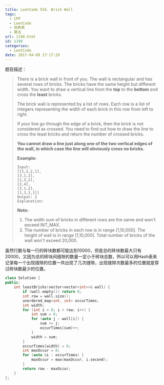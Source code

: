 ```yaml
---
title: LeetCode 554. Brick Wall
tags:
  - CPP
  - LeetCode
  - 哈希表
  - 算法
url: 1198.html
id: 1198
categories:
  - LeetCode
date: 2017-04-09 17:17:29
---
```

题目描述：

> There is a brick wall in front of you. The wall is rectangular and has several rows of bricks. The bricks have the same height but different width. You want to draw a vertical line from the **top** to the **bottom** and cross the **least** bricks.
>
> The brick wall is represented by a list of rows. Each row is a list of integers representing the width of each brick in this row from left to right.
>
> If your line go through the edge of a brick, then the brick is not considered as crossed. You need to find out how to draw the line to cross the least bricks and return the number of crossed bricks.
>
> **You cannot draw a line just along one of the two vertical edges of the wall, in which case the line will obviously cross no bricks.**
>
> **Example:**
>
> ```
> Input: 
> [[1,2,2,1],
> [3,1,2],
> [1,3,2],
> [2,4],
> [3,1,2],
> [1,3,1,1]]
> Output: 2
> Explanation: 
> ```
>
> **Note:**
>
> 1. The width sum of bricks in different rows are the same and won't exceed INT_MAX.
> 2. The number of bricks in each row is in range [1,10,000]. The height of wall is in range [1,10,000]. Total number of bricks of the wall won't exceed 20,000.

虽然行数与每一行的砖块数都可能达到10000，但是总的砖块数最大只有20000，又因为总的砖块间缝隙的数量一定小于砖块总数，所以可以用Hash表来记录每一个出现缝隙的位置一共出现了几次缝隙，出现缝隙次数最多的位置就是穿过砖块数最少的位置。

```cpp
class Solution {
public:
    int leastBricks(vector<vector<int>>& wall) {
        if (wall.empty()) return 0;
        int row = wall.size();
        unordered_map<int, int> occurTimes;
        int width;
        for (int i = 0; i < row; i++) {
            int sum = 0;
            for (auto j : wall[i]) {
                sum += j;
                occurTimes[sum]++;
            }
            width = sum;
        }
        occurTimes[width] = 0;
        int maxOccur = 0;
        for (auto &i : occurTimes) {
            maxOccur = max(maxOccur, i.second);
        }
        return row - maxOccur;
    }
};
```